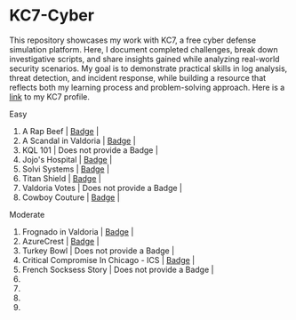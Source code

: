 # KC7-Cyber
This repository showcases my work with KC7, a free cyber defense simulation platform. Here, I document completed challenges, break down investigative scripts, and share insights gained while analyzing real-world security scenarios. My goal is to demonstrate practical skills in log analysis, threat detection, and incident response, while building a resource that reflects both my learning process and problem-solving approach. Here is a [link](https://kc7cyber.com/profile/277a90a4) to my KC7 profile.

Easy
  01. A Rap Beef | [Badge](https://kc7cyber.com/badges/earned/26512) |
  02. A Scandal in Valdoria | [Badge](https://kc7cyber.com/badges/earned/26524) |
  03. KQL 101 | Does not provide a Badge |
  04. Jojo's Hospital | [Badge](https://kc7cyber.com/badges/earned/26563) |
  05. Solvi Systems | [Badge](https://kc7cyber.com/badges/earned/26569) |
  06. Titan Shield | [Badge](https://kc7cyber.com/badges/earned/26574) |
  07. Valdoria Votes | Does not provide a Badge |
  08. Cowboy Couture | [Badge](https://kc7cyber.com/badges/earned/26561) |

Moderate
  01. Frognado in Valdoria | [Badge](https://kc7cyber.com/badges/earned/26633) |
  02. AzureCrest | [Badge](https://kc7cyber.com/badges/earned/26648) |
  03. Turkey Bowl | Does not provide a Badge |
  04. Critical Compromise In Chicago - ICS | [Badge](https://kc7cyber.com/badges/earned/26661) |
  05. French Socksess Story | Does not provide a Badge |
  06.
  07.
  08.
  09.
